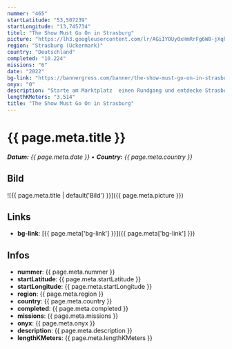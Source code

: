 ```yaml
---
nummer: "465"
startLatitude: "53,507239"
startLongitude: "13,745734"
titel: "The Show Must Go On in Strasburg"
picture: "https://lh3.googleusercontent.com/lr/AGiIYOUy0xHmRrFg6W8-jXqhIX73MhSysgulEtulLlYGTqX0BTTHZdiD0PwImigzVxa8eI7aneDnGq5L9s8o_DhZ1i_uf00faQVJ2K5OGhHeBGO2BNCmVhO-fdElJopgdTUeZdmQQ36JwfHonFQ3OYxWC20Yd013B1r6CfDqKyWu_EQmKd3BQF-hRZKexwJWR62EEDlfj-3fdoVMX3dksWIzHjt-kI5Fd0Km5d_Bt0ppe9a_Dnul3xnKAkPb4cBdc5IQnP_8Z_mRTUWqru7-8CeBhmcYjt3QyWJQ_ywlZdCc1bMocz1yksicm4FVqQ98b1r66RQ8fHa6iZarzPrfUTSoc5fwRV8KwoPoym4u9BWEQ0Tt4pIRJDofsNG7RmRkDDlEaKpKH3pQYMcOxZEEJVFyF53d43OHXeE2cSDkRKfxQ6ZolU_RTHFySfJ1bg3rYu90_rFoKADJ6rObVHavuAY9QydOv0AVxRbhAkTYpZlzBKEvlRg1hLCIYa0v_yKLxJsbVfDUVGYvIl_d92cWhBhijflNjKFDpqNEFBxUkgbatyTbphp1ekiazq0yj4J3WFGiH3ZnXwZ0plFFU4eOO5xj3oQ2bYWLIOCAft06DCEdyXnBSTURJEtGIHNjOC_2FbsfEz2Rsn5FsjpGdT6FixbM3dCEtur9DbgFhLAR1Py4NoWM0XMPCTdV2UrsMXGvlnnTdPj3EbP8TUIg31Ku00kFa7SobjSb1JG-_NXwUVc4kmudG8DLaMZruqX1xWePW2y7ZpWfePOLrtr1XZGOG1hTf3AW1sWdrVsGwC1QqbZZFXdJ8KL3LCihvTwMgA_ew-yj2g4lTQUzs6r09dJ7AG-qRrc2EqRkikQlaupGw2DeTVYpiCDkpIWc7qRfoS0suWmwUavNXTjr0-kzo1f_XDqUUchnx4F7GREinLMYwTu_gbk8juIV5U3udVqVSSI0KVwjtyNoPQaKXAIHFp8IPVcAsscd0e3dL1Ei-GQFoHv_5MdkvQqvTmLjirnx57abm_ubU_UWAzfzWgI7bpoFaqUdBw1VrLCSW4nN9xb2-kbGID1ReDMIxdY"
region: "Strasburg (Uckermark)"
country: "Deutschland"
completed: "10.224"
missions: "6"
date: "2022"
bg-link: "https://bannergress.com/banner/the-show-must-go-on-in-strasburg-2d82"
onyx: "0"
description: "Starte am Marktplatz  einen Rundgang und entdecke Strasburg. Auf deinem Abenteuer entdeckst du Sehenswürdigkeiten und historische Orte. Die Runde endet auf dem Marktplatz"
lengthKMeters: "3,514"
title: "The Show Must Go On in Strasburg"
---
```


# {{ page.meta.title }}
_**Datum:** {{ page.meta.date }} • **Country:** {{ page.meta.country }}_

## Bild
![{{ page.meta.title | default('Bild') }}]({{ page.meta.picture }})

## Links
- **bg-link**: [{{ page.meta['bg-link'] }}]({{ page.meta['bg-link'] }})

## Infos
- **nummer**: {{ page.meta.nummer }}
- **startLatitude**: {{ page.meta.startLatitude }}
- **startLongitude**: {{ page.meta.startLongitude }}
- **region**: {{ page.meta.region }}
- **country**: {{ page.meta.country }}
- **completed**: {{ page.meta.completed }}
- **missions**: {{ page.meta.missions }}
- **onyx**: {{ page.meta.onyx }}
- **description**: {{ page.meta.description }}
- **lengthKMeters**: {{ page.meta.lengthKMeters }}


